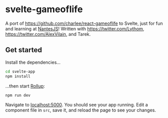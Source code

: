 # svelte-gameoflife

A port of https://github.com/charlee/react-gameoflife to Svelte, just for fun and learning at [NantesJS](https://nantesjs.org/)! Written with https://twitter.com/Lythom, https://twitter.com/AlexVilain, and Tarek.

## Get started

Install the dependencies...

```bash
cd svelte-app
npm install
```

...then start [Rollup](https://rollupjs.org):

```bash
npm run dev
```

Navigate to [localhost:5000](http://localhost:5000). You should see your app running. Edit a component file in `src`, save it, and reload the page to see your changes.
